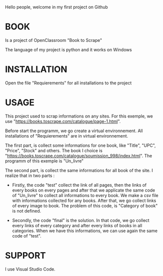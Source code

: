 Hello people, welcome in my first project on Github
# BOOK
Is a project of OpenClassroom "Book to Scrape"

The language of my project is python and it works on Windows

# INSTALLATION
Open the file "Requierements" for all installations to the project

# USAGE
This project used to scrap informations on any sites. For this exemple, we use "https://books.toscrape.com/catalogue/page-1.html".

Before start the programm, we go create a virtual environnement. All installations of "Requierements" are in virtual environnement.

The first part, is collect some informations for one book, like "Title", "UPC", "Price", "Stock" and others.
The book I choice is "https://books.toscrape.com/catalogue/soumission_998/index.html". The programm of this exemple is "Un_livre"

The second part, is collect the same informations for all book of the site. I realize that in two parts :

- Firstly, the code "test" collect the link of all pages, then the links of every books on every pages and after that we applicate the same code of "Un_livre" to collect all informations to every book. We make a csv file with informations collected for any books. After that, we go collect links of every image to book. The problem of this code, is "Category of book" is not defined.

- Secondly, the code "final" is the solution. In that code, we go collect every links of every category and after every links of books in all categories. When we have this informations, we can use again the same code of "test".

# SUPPORT
I use Visual Studio Code.
